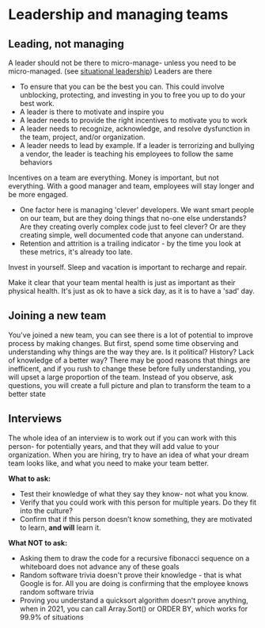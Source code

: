 # Leadership and managing teams

## Leading, not managing

A leader should not be there to micro-manage- unless you need to be micro-managed. (see [situational leadership](https://en.wikipedia.org/wiki/Situational_leadership_theory))
Leaders are there
- To ensure that you can be the best you can. This could involve unblocking, protecting, and investing in you to free you up to do your best work. 
- A leader is there to motivate and inspire you
- A leader needs to provide the right incentives to motivate you to work
- A leader needs to recognize, acknowledge, and resolve dysfunction in the team, project, and/or organization. 
- A leader needs to lead by example. If a leader is terrorizing and bullying a vendor, the leader is teaching his employees to follow the same behaviors

Incentives on a team are everything. Money is important, but not everything. With a good manager and team, employees will stay longer and be more engaged. 
- One factor here is managing 'clever' developers. We want smart people on our team, but are they doing things that no-one else understands? Are they creating overly complex code just to feel clever? Or are they creating simple, well documented code that anyone can understand.
- Retention and attrition is a trailing indicator - by the time you look at these metrics, it's already too late.

Invest in yourself. Sleep and vacation is important to recharge and repair. 

Make it clear that your team mental health is just as important as their physical health. It's just as ok to have a sick day, as it is to have a 'sad' day. 

## Joining a new team

You've joined a new team, you can see there is a lot of potential to improve process by making changes. But first, spend some time observing and understanding why things are the way they are. Is it political? History? Lack of knowledge of a better way? There may be good reasons that things are inefficent, and if you rush to change these before fully understanding, you will upset a large proportion of the team. Instead of you observe, ask questions, you will create a full picture and plan to transform the team to a better state

## Interviews

The whole idea of an interview is to work out if you can work with this person- for potentially years, and that they will add value to your organization. When you are hiring, try to have an idea of what your dream team looks like, and what you need to make your team better.

**What to ask:**
- Test their knowledge of what they say they know- not what you know. 
- Verify that you could work with this person for multiple years. Do they fit into the culture? 
- Confirm that if this person doesn’t know something, they are motivated to learn, **and will** learn it.

**What NOT to ask:**
- Asking them to draw the code for a recursive fibonacci sequence on a whiteboard does not advance any of these goals
- Random software trivia doesn't prove their knowledge - that is what Google is for. All you are doing is confirming that the employee knows random software trivia
- Proving you understand a quicksort algorithm doesn't prove anything, when in 2021, you can call Array.Sort() or ORDER BY, which works for 99.9% of situations

